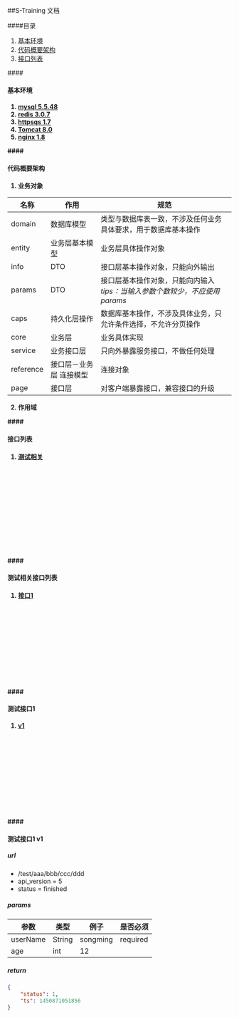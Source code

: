 ##S-Training 文档

####目录
1. [基本环境](#base_config)
2. [代码概要架构](#code_framework)
3. [接口列表](#api_list)



####<h4 id = "base_config">基本环境<h4>
1. [mysql 5.5.48](http://www.mysql.com)
2. [redis 3.0.7](http://redis.io)
3. [httpsqs 1.7](http://zyan.cc/httpsqs_1_2)
4. [Tomcat 8.0](http://tomcat.apache.org)
5. [nginx 1.8](http://nginx.org)


####<h4 id = "code_framework">代码概要架构<h4>
1.	业务对象

|名称|作用|规范|  
|--|--|--|  
|domain|数据库模型|类型与数据库表一致，不涉及任何业务具体要求，用于数据库基本操作|  
|entity|业务层基本模型|业务层具体操作对象|  
|info|DTO|接口层基本操作对象，只能向外输出|  
|params|DTO|接口层基本操作对象，只能向内输入 _tips：当输入参数个数较少，不应使用params_|  
|caps|持久化层操作|数据库基本操作，不涉及具体业务，只允许条件选择，不允许分页操作|  
|core|业务层|业务具体实现|  
|service|业务接口层|只向外暴露服务接口，不做任何处理|  
|reference|接口层－业务层 连接模型|连接对象|  
|page|接口层|对客户端暴露接口，兼容接口的升级|  
    
2.	作用域





####<h4 id = "api_list">接口列表<h4>
1. [测试相关](#test_api_list)

<br>
<br>
<br>
<br>
<br>
<br>
<br>
<br>
<br>
<br>
<br>


####<h4 id = "test_api_list">测试相关接口列表<h4>
1. [接口1](#test_api_1)

<br>
<br>
<br>
<br>
<br>
<br>
<br>
<br>
<br>
<br>


####<h4 id = "test_api_1">测试接口1<h4>
1. [v1](#test_api_1_v1)

<br>
<br>
<br>
<br>
<br>
<br>
<br>
<br>
<br>
<br>

####<h4 id = "test_api_1_v1">测试接口1 v1<h4>
##### url 
 
 - /test/aaa/bbb/ccc/ddd
 - api_version = 5
 - status = finished

##### params      
| 参数      | 类型   |  例子     | 是否必须  |
| -------- |--------| -------- | -----    |  
| userName | String | songming | required |
| age      | int    | 12       |          |

##### return   
```json  
{
	"status": 1,
	"ts": 1450871051856
} 
```

